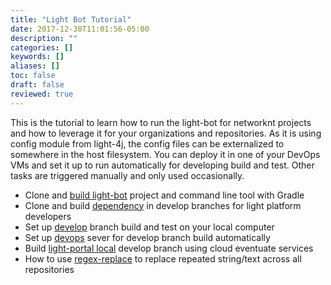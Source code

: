 ```yaml
---
title: "Light Bot Tutorial"
date: 2017-12-30T11:01:56-05:00
description: ""
categories: []
keywords: []
aliases: []
toc: false
draft: false
reviewed: true
---
```


This is the tutorial to learn how to run the light-bot for networknt projects and how to leverage it for your organizations and repositories. As it is using config module from light-4j, the config files can be externalized to somewhere in the host filesystem. You can deploy it in one of your DevOps VMs and set it up to run automatically for developing build and test. Other tasks are triggered manually and only used occasionally.

* Clone and [build light-bot](/tutorial/bot/build-light-bot/) project and command line tool with Gradle
* Clone and build [dependency](/tutorial/bot/dependency/) in develop branches for light platform developers
* Set up [develop](/tutorial/bot/local-develop/) branch build and test on your local computer
* Set up [devops](/tutorial/bot/devops-develop/) sever for develop branch build automatically
* Build [light-portal local](/tutorial/bot/light-portal-local/) develop branch using cloud eventuate services
* How to use [regex-replace](/tutorial/bot/regex-replace/) to replace repeated string/text across all repositories

